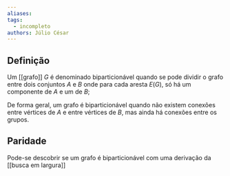 ```yaml
---
aliases:
tags:
  - incompleto
authors: Júlio César
---
```

## Definição

Um [[grafo]] $G$ é denominado biparticionável quando se pode dividir o grafo entre dois conjuntos $A$ e $B$ onde para cada aresta $E(G)$, só há um componente de $A$ e um de $B$;

De forma geral, um grafo é biparticionável quando não existem conexões entre vértices de $A$ e entre vértices de $B$, mas ainda há conexões entre os grupos.

## Paridade

Pode-se descobrir se um grafo é biparticionável com uma derivação da [[busca em largura]]  